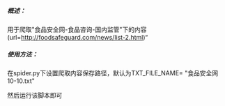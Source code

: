 ##### 概述：

用于爬取"食品安全网-食品咨询-国内监管"下的内容(url=http://foodsafeguard.com/news/list-2.html)“

##### 使用方法：

在spider.py下设置爬取内容保存路径，默认为TXT_FILE_NAME= "食品安全网10-10.txt"

然后运行该脚本即可

